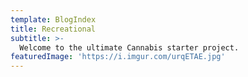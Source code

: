 ```yaml
---
template: BlogIndex
title: Recreational
subtitle: >-
  Welcome to the ultimate Cannabis starter project.
featuredImage: 'https://i.imgur.com/urqETAE.jpg'
---
```


